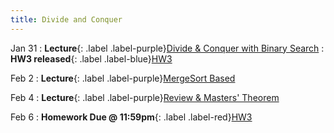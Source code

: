 ```yaml
---
title: Divide and Conquer
---
```


Jan 31
: **Lecture**{: .label .label-purple}[Divide & Conquer with Binary Search](#)
: **HW3 released**{: .label .label-blue}[HW3](#)

Feb 2
: **Lecture**{: .label .label-purple}[MergeSort Based](#)

Feb 4
: **Lecture**{: .label .label-purple}[Review & Masters' Theorem](#)

Feb 6
: **Homework Due @ 11:59pm**{: .label .label-red}[HW3](#)
